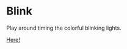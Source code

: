 # Blink
Play around timing the colorful blinking lights. 

<a href="https://alankrithashekar.github.io/Blink/">Here!</a>
